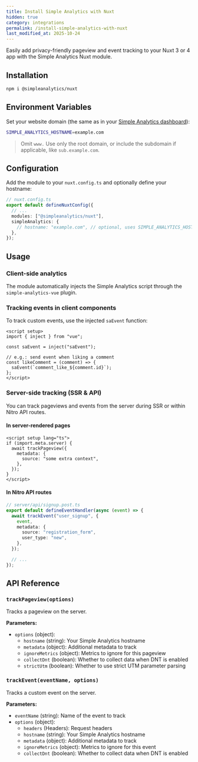 ```yaml
---
title: Install Simple Analytics with Nuxt
hidden: true
category: integrations
permalink: /install-simple-analytics-with-nuxt
last_modified_at: 2025-10-24
---
```


Easily add privacy-friendly pageview and event tracking to your Nuxt 3 or 4 app with the Simple Analytics Nuxt module.

## Installation

```bash
npm i @simpleanalytics/nuxt
```

## Environment Variables

Set your website domain (the same as in your [Simple Analytics dashboard](https://dashboard.simpleanalytics.com/)):

```bash
SIMPLE_ANALYTICS_HOSTNAME=example.com
```

> Omit `www.` Use only the root domain, or include the subdomain if applicable, like `sub.example.com`.

## Configuration

Add the module to your `nuxt.config.ts` and optionally define your hostname:

```ts
// nuxt.config.ts
export default defineNuxtConfig({
  // ...
  modules: ["@simpleanalytics/nuxt"],
  simpleAnalytics: {
    // hostname: "example.com", // optional, uses SIMPLE_ANALYTICS_HOSTNAME if not set
  },
});
```

## Usage

### Client-side analytics

The module automatically injects the Simple Analytics script through the `simple-analytics-vue` plugin.

### Tracking events in client components

To track custom events, use the injected `saEvent` function:

```vue
<script setup>
import { inject } from "vue";

const saEvent = inject("saEvent");

// e.g.: send event when liking a comment
const likeComment = (comment) => {
  saEvent(`comment_like_${comment.id}`);
};
</script>
```

### Server-side tracking (SSR & API)

You can track pageviews and events from the server during SSR or within Nitro API routes.

#### In server-rendered pages

```vue
<script setup lang="ts">
if (import.meta.server) {
  await trackPageview({
    metadata: {
      source: "some extra context",
    },
  });
}
</script>
```

#### In Nitro API routes

```ts
// server/api/signup.post.ts
export default defineEventHandler(async (event) => {
  await trackEvent("user_signup", {
    event,
    metadata: {
      source: "registration_form",
      user_type: "new",
    },
  });

  // ...
});
```

## API Reference

### `trackPageview(options)`

Tracks a pageview on the server.

**Parameters:**

- `options` (object):
  - `hostname` (string): Your Simple Analytics hostname
  - `metadata` (object): Additional metadata to track
  - `ignoreMetrics` (object): Metrics to ignore for this pageview
  - `collectDnt` (boolean): Whether to collect data when DNT is enabled
  - `strictUtm` (boolean): Whether to use strict UTM parameter parsing

### `trackEvent(eventName, options)`

Tracks a custom event on the server.

**Parameters:**

- `eventName` (string): Name of the event to track
- `options` (object):
  - `headers` (Headers): Request headers
  - `hostname` (string): Your Simple Analytics hostname
  - `metadata` (object): Additional metadata to track
  - `ignoreMetrics` (object): Metrics to ignore for this event
  - `collectDnt` (boolean): Whether to collect data when DNT is enabled
